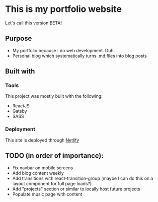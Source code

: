 # This is my portfolio website

Let's call this version BETA!

## Purpose

* My portfolio because I do web development. Duh.
* Personal blog which systematically turns .md files into blog posts

## Built with

### Tools

This project was mostly built with the following:

* ReactJS
* Gatsby
* SASS

### Deployment

This site is deployed through [Netlify](https://www.netlify.com)

## TODO (in order of importance):

* Fix navbar on mobile screens
* Add blog content weekly
* Add transitions with react-transition-group (maybe I can do this on a layout component for full page loads?)
* Add "projects" section or similar to locally host future projects
* Populate music page with content